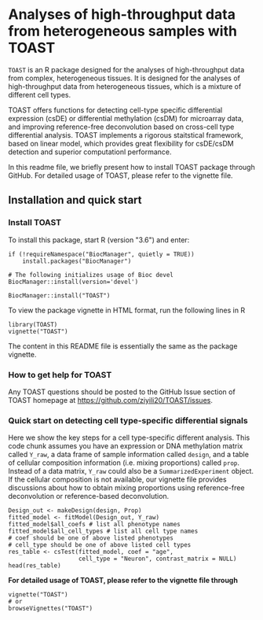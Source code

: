 # Analyses of high-throughput data from heterogeneous samples with TOAST

`TOAST` is an R package designed for the analyses of high-throughput data from complex, heterogeneous tissues. It is designed for the analyses of high-throughput data from 
  heterogeneous tissues,
  which is a mixture of different cell types.  
  
  TOAST offers functions for detecting cell-type 
  specific differential expression (csDE) or 
  differential methylation (csDM) for microarray data,
  and improving reference-free deconvolution 
  based on cross-cell type differential analysis. 
  TOAST implements a rigorous staitstical framework, 
  based on linear model, which provides great 
  flexibility for csDE/csDM detection and 
  superior computationl performance. 
  
  In this readme file, we briefly present how to install TOAST package through GitHub. For detailed usage of TOAST, please refer to the vignette file.

## Installation and quick start

### Install TOAST


To install this package, start R (version "3.6") and enter:

```{r install, message=FALSE, warning=FALSE}
if (!requireNamespace("BiocManager", quietly = TRUE))
    install.packages("BiocManager")

# The following initializes usage of Bioc devel
BiocManager::install(version='devel')

BiocManager::install("TOAST")
```

To view the package vignette in HTML format, run the following lines in R

```{r vig, message=FALSE, warning=FALSE}
library(TOAST)
vignette("TOAST")
```
The content in this README file is essentially the same as the package vignette.

### How to get help for TOAST

Any TOAST questions should be posted
to the GitHub Issue section of TOAST 
homepage at https://github.com/ziyili20/TOAST/issues.

### Quick start on detecting cell type-specific differential signals

Here we show the key steps for a cell 
type-specific different analysis. This 
code chunk assumes you have an expression
or DNA methylation matrix called `Y_raw`,
a data frame of sample information called
`design`, and a table of cellular composition
information (i.e. mixing proportions) 
called `prop`. Instead of a data matrix, 
`Y_raw` could also be a `SummarizedExperiment` object. If the cellular composition
is not available, our vignette file 
provides discussions about how to obtain mixing 
proportions using reference-free deconvolution 
or reference-based deconvolution.

```{r quick_start, eval = FALSE}
Design_out <- makeDesign(design, Prop)
fitted_model <- fitModel(Design_out, Y_raw)
fitted_model$all_coefs # list all phenotype names
fitted_model$all_cell_types # list all cell type names
# coef should be one of above listed phenotypes
# cell_type should be one of above listed cell types
res_table <- csTest(fitted_model, coef = "age", 
                    cell_type = "Neuron", contrast_matrix = NULL)
head(res_table)
```
**For detailed usage of TOAST, please refer to the vignette file through**

```{r vignette}
vignette("TOAST")
# or
browseVignettes("TOAST")
```
